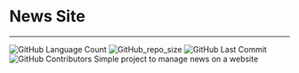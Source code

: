 # News Site
---
![GitHub Language Count](https://img.shields.io/github/languages/count/michellebritoo/WebNewsSite?style=for-the-badge) ![GitHub_repo_size](https://img.shields.io/github/repo-size/michellebritoo/WebNewsSite?style=for-the-badge) ![GitHub Last Commit](https://img.shields.io/github/last-commit/michellebritoo/WebNewsSite?style=for-the-badge) ![GitHub Contributors](https://img.shields.io/github/contributors/michellebritoo/WebNewsSite?style=for-the-badge)
Simple project to manage news on a website
